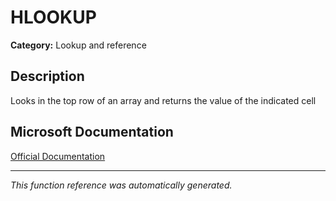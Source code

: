 # HLOOKUP

**Category:** Lookup and reference

## Description
Looks in the top row of an array and returns the value of the indicated cell

## Microsoft Documentation
[Official Documentation](https://support.microsoft.com//en-us/office/hlookup-function-a3034eec-b719-4ba3-bb65-e1ad662ed95f)

---
*This function reference was automatically generated.*
